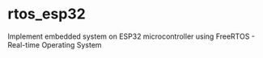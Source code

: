 # rtos_esp32
Implement embedded system on ESP32 microcontroller using FreeRTOS - Real-time Operating System

